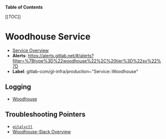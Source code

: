 <!-- MARKER: do not edit this section directly. Edit services/service-catalog.yml then run scripts/generate-docs -->

**Table of Contents**

[[_TOC_]]

# Woodhouse Service

* [Service Overview](https://dashboards.gitlab.net/d/woodhouse/woodhouse-overview)
* **Alerts**: <https://alerts.gitlab.net/#/alerts?filter=%7Btype%3D%22woodhouse%22%2C%20tier%3D%22sv%22%7D>
* **Label**: gitlab-com/gl-infra/production~"Service::Woodhouse"

## Logging

* [Woodhouse](https://cloudlogging.app.goo.gl/wYmS4kzq3PNHnt8aA)

## Troubleshooting Pointers

* [`gitalyctl`](../gitaly/gitalyctl.md)
* [Woodhouse-Slack Overview](../woodhouse-slack/overview.md)
<!-- END_MARKER -->

<!-- ## Summary -->

<!-- ## Architecture -->

<!-- ## Performance -->

<!-- ## Scalability -->

<!-- ## Availability -->

<!-- ## Durability -->

<!-- ## Security/Compliance -->

<!-- ## Monitoring/Alerting -->

<!-- ## Links to further Documentation -->
